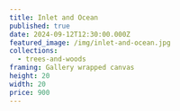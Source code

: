 ```yaml
---
title: Inlet and Ocean
published: true
date: 2024-09-12T12:30:00.000Z
featured_image: /img/inlet-and-ocean.jpg
collections:
  - trees-and-woods
framing: Gallery wrapped canvas
height: 20
width: 20
price: 900
---
```

